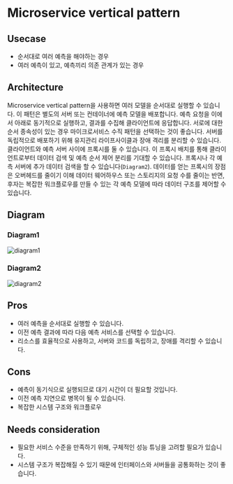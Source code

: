# Microservice vertical pattern

## Usecase
- 순서대로 여러 예측을 해야하는 경우
- 여러 예측이 있고, 예측끼리 의존 관계가 있는 경우

## Architecture
Microservice vertical pattern을 사용하면 여러 모델을 순서대로 실행할 수 있습니다. 이 패턴은 별도의 서버 또는 컨테이너에 예측 모델을 배포합니다. 예측 요청을 이에서 아래로 동기적으로 실행하고, 결과를 수집해 클라이언트에 응답합니다. 서로에 대한 순서 종속성이 있는 경우 마이크로서비스 수직 패턴을 선택하는 것이 좋습니다. 서버를 독립적으로 배포하기 위해 유지관리 라이프사이클과 장애 격리를 분리할 수 있습니다.<br>
클라이언트와 예측 서버 사이에 프록시를 둘 수 있습니다. 이 프록시 배치를 통해 클라이언트로부터 데이터 검색 및 예측 순서 제어 분리를 기대할 수 있습니다. 프록시나 각 예측 서버에 추가 데이터 검색을 할 수 있습니다(`Diagram2`). 데이터를 얻는 프록시의 장점은 오버헤드를 줄이기 이해 데이터 웨어하우스 또는 스토리지의 요청 수를 줄이는 반면, 후자는 복잡한 워크플로우를 만들 수 있는 각 예측 모델에 따라 데이터 구조를 제어할 수 있습니다.


## Diagram
### Diagram1
![diagram1](diagram1.png)

### Diagram2
![diagram2](diagram2.png)

## Pros
- 여러 예측을 순서대로 실행할 수 있습니다.
- 이전 예측 결과에 따라 다음 예측 서비스를 선택할 수 있습니다.
- 리소스를 효율적으로 사용하고, 서버와 코드를 독립하고, 장애를 격리할 수 있습니다.

## Cons
- 예측이 동기식으로 실행되므로 대기 시간이 더 필요할 것입니다.
- 이전 예측 지연으로 병목이 될 수 있습니다.
- 복잡한 시스템 구조와 워크플로우

## Needs consideration
- 필요한 서비스 수준을 만족하기 위해, 구체적인 성능 튜닝을 고려할 필요가 있습니다.
- 시스템 구조가 복잡해질 수 있기 때문에 인터페이스와 서버들을 공통화하는 것이 좋습니다. 
